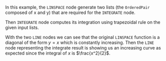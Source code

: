 In this example, the `LINSPACE` node generate two lists (the `OrderedPair` composed of x and y) that are required for the `INTEGRATE` node.

Then `INTEGRATE` node computes its integration using trapezoidal rule on the given input lists.

With the two `LINE` nodes we can see that the original `LINSPACE` function is a diagonal of the form $y=x$ which is constantly increasing. Then the `LINE` node representing the integrate result is showing us an increasing curve as expected since the integral of $x$ is $\frac{x^2}{2}$.
